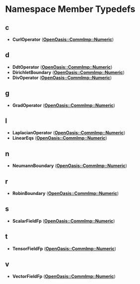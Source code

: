 
# Namespace Member Typedefs



## c

* **CurlOperator** ([**OpenOasis::CommImp::Numeric**](namespace_open_oasis_1_1_comm_imp_1_1_numeric.md))


## d

* **DdtOperator** ([**OpenOasis::CommImp::Numeric**](namespace_open_oasis_1_1_comm_imp_1_1_numeric.md))
* **DirichletBoundary** ([**OpenOasis::CommImp::Numeric**](namespace_open_oasis_1_1_comm_imp_1_1_numeric.md))
* **DivOperator** ([**OpenOasis::CommImp::Numeric**](namespace_open_oasis_1_1_comm_imp_1_1_numeric.md))


## g

* **GradOperator** ([**OpenOasis::CommImp::Numeric**](namespace_open_oasis_1_1_comm_imp_1_1_numeric.md))


## l

* **LaplacianOperator** ([**OpenOasis::CommImp::Numeric**](namespace_open_oasis_1_1_comm_imp_1_1_numeric.md))
* **LinearEqs** ([**OpenOasis::CommImp::Numeric**](namespace_open_oasis_1_1_comm_imp_1_1_numeric.md))


## n

* **NeumannBoundary** ([**OpenOasis::CommImp::Numeric**](namespace_open_oasis_1_1_comm_imp_1_1_numeric.md))


## r

* **RobinBoundary** ([**OpenOasis::CommImp::Numeric**](namespace_open_oasis_1_1_comm_imp_1_1_numeric.md))


## s

* **ScalarFieldFp** ([**OpenOasis::CommImp::Numeric**](namespace_open_oasis_1_1_comm_imp_1_1_numeric.md))


## t

* **TensorFieldFp** ([**OpenOasis::CommImp::Numeric**](namespace_open_oasis_1_1_comm_imp_1_1_numeric.md))


## v

* **VectorFieldFp** ([**OpenOasis::CommImp::Numeric**](namespace_open_oasis_1_1_comm_imp_1_1_numeric.md))




